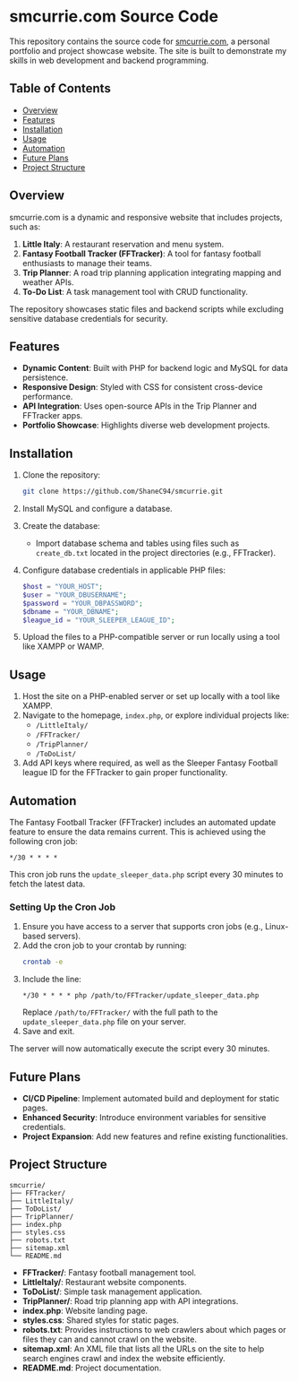 
# smcurrie.com Source Code

This repository contains the source code for [smcurrie.com](http://smcurrie.com), a personal portfolio and project showcase website. The site is built to demonstrate my skills in web development and backend programming.

## Table of Contents

- [Overview](#overview)
- [Features](#features)
- [Installation](#installation)
- [Usage](#usage)
- [Automation](#automation)
- [Future Plans](#future-plans)
- [Project Structure](#project-structure)

## Overview

smcurrie.com is a dynamic and responsive website that includes projects, such as:

1. **Little Italy**: A restaurant reservation and menu system.
2. **Fantasy Football Tracker (FFTracker)**: A tool for fantasy football enthusiasts to manage their teams.
3. **Trip Planner**: A road trip planning application integrating mapping and weather APIs.
4. **To-Do List**: A task management tool with CRUD functionality.

The repository showcases static files and backend scripts while excluding sensitive database credentials for security.

## Features

- **Dynamic Content**: Built with PHP for backend logic and MySQL for data persistence.
- **Responsive Design**: Styled with CSS for consistent cross-device performance.
- **API Integration**: Uses open-source APIs in the Trip Planner and FFTracker apps.
- **Portfolio Showcase**: Highlights diverse web development projects.

## Installation

1. Clone the repository:
    ```sh
    git clone https://github.com/ShaneC94/smcurrie.git
    ```

2. Install MySQL and configure a database.

3. Create the database:
   - Import database schema and tables using files such as `create_db.txt` located in the project directories (e.g., FFTracker).

4. Configure database credentials in applicable PHP files:
    ```php
    $host = "YOUR_HOST";
    $user = "YOUR_DBUSERNAME";
    $password = "YOUR_DBPASSWORD";
    $dbname = "YOUR_DBNAME";
    $league_id = "YOUR_SLEEPER_LEAGUE_ID";
    ```

5. Upload the files to a PHP-compatible server or run locally using a tool like XAMPP or WAMP.

## Usage

1. Host the site on a PHP-enabled server or set up locally with a tool like XAMPP.
2. Navigate to the homepage, `index.php`, or explore individual projects like:
   - `/LittleItaly/`
   - `/FFTracker/`
   - `/TripPlanner/`
   - `/ToDoList/`
3. Add API keys where required, as well as the Sleeper Fantasy Football league ID for the FFTracker to gain proper functionality.

## Automation

The Fantasy Football Tracker (FFTracker) includes an automated update feature to ensure the data remains current. This is achieved using the following cron job:

```cron
*/30 * * * *
```

This cron job runs the `update_sleeper_data.php` script every 30 minutes to fetch the latest data.

### Setting Up the Cron Job

1. Ensure you have access to a server that supports cron jobs (e.g., Linux-based servers).
2. Add the cron job to your crontab by running:
   ```sh
   crontab -e
   ```
3. Include the line:
   ```cron
   */30 * * * * php /path/to/FFTracker/update_sleeper_data.php
   ```
   Replace `/path/to/FFTracker/` with the full path to the `update_sleeper_data.php` file on your server.
4. Save and exit.

The server will now automatically execute the script every 30 minutes.

## Future Plans

- **CI/CD Pipeline**: Implement automated build and deployment for static pages.
- **Enhanced Security**: Introduce environment variables for sensitive credentials.
- **Project Expansion**: Add new features and refine existing functionalities.

## Project Structure

```
smcurrie/
├── FFTracker/
├── LittleItaly/
├── ToDoList/
├── TripPlanner/
├── index.php
├── styles.css
├── robots.txt
├── sitemap.xml
└── README.md
```

- **FFTracker/**: Fantasy football management tool.
- **LittleItaly/**: Restaurant website components.
- **ToDoList/**: Simple task management application.
- **TripPlanner/**: Road trip planning app with API integrations.
- **index.php**: Website landing page.
- **styles.css**: Shared styles for static pages.
- **robots.txt**: Provides instructions to web crawlers about which pages or files they can and cannot crawl on the website.
- **sitemap.xml**: An XML file that lists all the URLs on the site to help search engines crawl and index the website efficiently.
- **README.md**: Project documentation.

